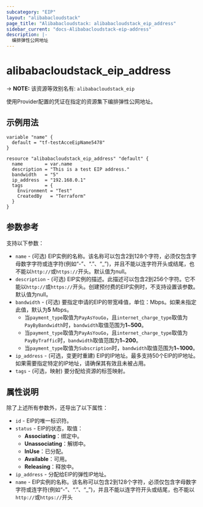 ```yaml
---
subcategory: "EIP"
layout: "alibabacloudstack"
page_title: "Alibabacloudstack: alibabacloudstack_eip_address"
sidebar_current: "docs-Alibabacloudstack-eip-address"
description: |- 
  编排弹性公网地址
---
```


# alibabacloudstack_eip_address
-> **NOTE:** 该资源等效别名有: `alibabacloudstack_eip`

使用Provider配置的凭证在指定的资源集下编排弹性公网地址。

## 示例用法

```hcl
variable "name" {
  default = "tf-testAcceEipName5478"
}

resource "alibabacloudstack_eip_address" "default" {
  name        = var.name
  description = "This is a test EIP address."
  bandwidth   = "5"
  ip_address  = "192.168.0.1"
  tags        = {
    Environment = "Test"
    CreatedBy   = "Terraform"
  }
}
```

## 参数参考

支持以下参数：

* `name` - (可选) EIP实例的名称。该名称可以包含2到128个字符，必须仅包含字母数字字符或连字符(例如“-”、“.”、“_”)，并且不能以连字符开头或结尾，也不能以`http://`或`https://`开头。默认值为null。
* `description` - (可选) EIP实例的描述。此描述可以包含2到256个字符。它不能以`http://`或`https://`开头。创建预付费的EIP实例时，不支持设置该参数。默认值为null。
* `bandwidth` - (可选) 要指定申请的EIP的带宽峰值，单位：Mbps。如果未指定此值，默认为**5** Mbps。
  - 当`payment_type`取值为`PayAsYouGo`，且`internet_charge_type`取值为`PayByBandwidth`时，`bandwidth`取值范围为**1**~**500**。
  - 当`payment_type`取值为`PayAsYouGo`，且`internet_charge_type`取值为`PayByTraffic`时，`bandwidth`取值范围为**1**~**200**。
  - 当`payment_type`取值为`Subscription`时，`bandwidth`取值范围为**1**~**1000**。
* `ip_address` - (可选，变更时重建) EIP的IP地址。最多支持50个EIP的IP地址。如果需要指定特定的IP地址，请确保其有效且未被占用。
* `tags` - (可选，映射) 要分配给资源的标签映射。

## 属性说明

除了上述所有参数外，还导出了以下属性：

* `id` - EIP的唯一标识符。
* `status` - EIP的状态，取值：
  - **Associating**：绑定中。
  - **Unassociating**：解绑中。
  - **InUse**：已分配。
  - **Available**：可用。
  - **Releasing**：释放中。
* `ip_address` - 分配给EIP的弹性IP地址。
* `name` - EIP实例的名称。该名称可以包含2到128个字符，必须仅包含字母数字字符或连字符(例如“-”、“.”、“_”)，并且不能以连字符开头或结尾，也不能以`http://`或`https://`开头